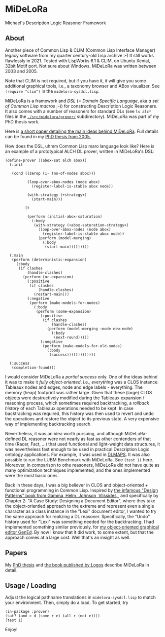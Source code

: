 # MiDeLoRa
Michael's Description Logic Reasoner Framework 

## About

Another piece of Common Lisp & CLIM (Common Lisp Interface Manager)
legacy software from my quarter century-old Lisp archive :-) It still
works flawlessly in 2021. Tested with LispWorks 6.1 & CLIM, on Ubuntu
Xenial, 32bit Motif port. Not sure about Windows. MiDeLoRa was
written between 2003 and 2005. 

Note that CLIM is not required, but if you have it, it will give you
some additional graphical tools, i.e., a taxonomy browser and ABox
visualizer. See `(require "clim")` in the `midelora-sysdcl.lisp`. 

MiDeLoRa is a framework and *DSL* (= *Domain Specific Language*, aka
*a set of Common Lisp macros* ;-)) for constructing Description Logic
Reasoners.  It also comes with a number of reasoners for standard DLs
(see `ls alc*` files in the
[`./src/midelora/prover/`](./src/midelora/prover/)
subdirectory). MiDeLoRa was part of my PhD thesis work.

Here is [a short paper detailing the main ideas behind
MiDeLoRa](http://citeseerx.ist.psu.edu/viewdoc/summary?doi=10.1.1.144.6295).
Full details can be found in my [PhD
thesis from 2005.](http://tubdok.tub.tuhh.de/handle/11420/834) 

How does the DSL, uhmm Common Lisp maro language look like?  Here is
an example of a prototypical ALCH DL prover, written in MiDeLoRa's 
DSL:

```
(define-prover ((abox-sat alch abox))
  (:init 

   (cond ((zerop (1- (no-of-nodes abox)))

          (loop-over-abox-nodes (node abox)
            (register-label-is-stable abox node))

          (with-strategy (+strategy+)
            (start-main)))

         (t 

          (perform (initial-abox-saturation)
            (:body
             (with-strategy (+abox-saturation-strategy+)
               (loop-over-abox-nodes (node abox)
                 (register-label-is-stable abox node))
               (perform (model-merging)
                 (:body
                  (start-main)))))))))

  (:main 
   (perform (deterministic-expansion)
     (:body 
      (if clashes 
          (handle-clashes)
        (perform (or-expansion)
          (:positive 
           (if clashes 
               (handle-clashes)           
             (restart-main)))
          (:negative 
           (perform (make-models-for-nodes)
             (:body 
              (perform (some-expansion)
                (:positive
                 (if clashes
                     (handle-clashes)
                   (perform (model-merging :node new-node)
                     (:body 
                      (next-round)))))
                (:negative 
                 (perform (make-models-for-old-nodes)
                   (:body 
                    (success)))))))))))))

  (:success    
   (completion-found)))
``` 

I would consider MiDeLoRa a *partial success* only. One of the ideas
behind it was to make it *fully object-oriented*, i.e., *everything*
was a CLOS instance: Tableaux nodes and edges, node and edge labels -
everything. The memory (heap) footprint was rather large. Given that
these (large) CLOS objects were destructively modified during the
Tableaux expansion / reasoning process, which sometimes required
backtracking, a *rollback history* of each Tableaux operations needed
to be kept. In case backtracking was required, this history was then 
used to revert and undo the operations and restore the object to
its previous state. A very expensive way of implementing backtracking
search. 

Nevertheless, it was an idea worth pursuing, and although
MiDeLoRa-defined DL reasoner were not nearly as fast as other
contenders of that time (Racer, Fact, ...) that used functional and
light-weight data structures, it was nevertheless fast enough to be
used in practical Description Logic ontology applications. For
example, it was used in
[DLMAPS](https://github.com/lambdamikel/DLMAPS). It was also possible
to run the LUBM Benchmark with MiDeLoRa. See `(test 1)` here.
Moreover, in comparison to othe reasoners, MiDeLoRa did not have quite
as many optimization techniques implemented, and the ones implemented
were the most basic ones. 

Back in these days, I was a big believer in CLOS and object-oriented +
functional programming in Common Lisp. Inspired by [the infamous
"Design Patterns" book from Gamma, Helm, Johnson,
Vlissides,](https://www.amazon.com/Design-Patterns-Elements-Reusable-Object-Oriented/dp/0201633612#reader_0201633612),
and specifically by Chapter 2: "A Case Study: Designing a Document
Editor", where they take the object-orientied approach to the extreme
and represent even a single character as a class instance in the
"Lexi" document editor, I wanted to try the same approach for
realizing a DL reasoner. Specifically, the "Undo" history used for
"Lexi" was something needed for the backtracking. I had implemented
something similar previously, for [my object-oriented graphical editor
GenEd](https://github.com/lambdamikel/GenEd). By now I know that it
did work, to some extent, but that the approach comes at a large cost.
Well that's an insight as well.

## Papers 

My [PhD thesis](http://tubdok.tub.tuhh.de/handle/11420/834) and [the book 
published by Logos](https://www.logos-verlag.de/cgi-bin/engbuchmid?isbn=2162&lng=deu&id=)
describe MiDeLoRa in detail. 

## Usage / Loading

Adjust the logical pathname translations in `midelora-sysdcl.lisp` to
match your environment. Then, simply do a load. To get started, try

```
(in-package :prover)
(sat? (and c d (some r e) (all r (not e))))
(test 1)
```

Enjoy! 

